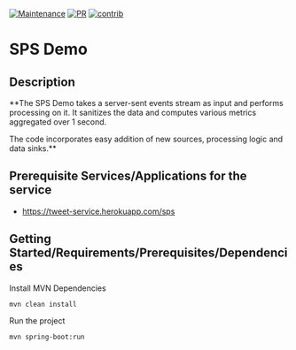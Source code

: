 [![Maintenance](https://img.shields.io/badge/Maintained%3F-no-red.svg)](https://github.com/ShivikaSodhi/sps-demo/graphs/commit-activity)
[![PR](https://img.shields.io/badge/PRs-welcome-brightgreen.svg)](https://github.com/ShivikaSodhi/sps-demo/pulls)
[![contrib](https://img.shields.io/badge/contributions-welcome-orange.svg)](https://github.com/ShivikaSodhi/sps-demo)


# SPS Demo
## Description
**The SPS Demo takes a server-sent events stream as input and performs processing on it. It sanitizes the data and computes various metrics aggregated over 1 second. 

The code incorporates easy addition of new sources, processing logic and data sinks.**


## Prerequisite Services/Applications for the service
* https://tweet-service.herokuapp.com/sps


## Getting Started/Requirements/Prerequisites/Dependencies

Install MVN Dependencies
```
mvn clean install
```

Run the project
```
mvn spring-boot:run
```
